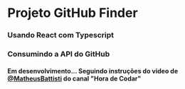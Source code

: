 # Projeto GitHub Finder

### Usando React com Typescript

### Consumindo a API do GitHub

#### Em desenvolvimento... Seguindo instruções do video de [@MatheusBattisti](https://youtu.be/3sQITRihW_A) do canal "Hora de Codar"
